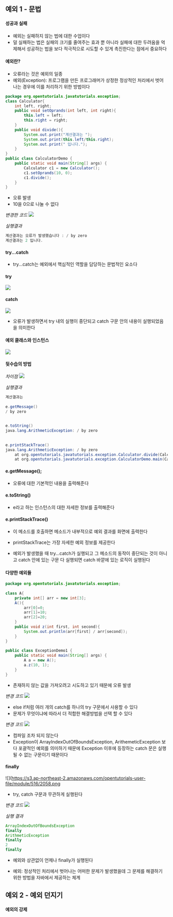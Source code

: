 ## 예외 1 - 문법

#### 성공과 실패

- 예외는 실패하지 않는 법에 대한 수업이다
- 덜 실패하는 법은 실패의 크기를 줄여주는 효과 뿐 아니라 실패에 대한 두려움을 억제해서 성공하는 법을 보다 적극적으로 시도할 수 있게 촉진한다는 점에서 중요하다

#### 예외란?

- 오류라는 것은 예외의 일종
- 예외(Exception):  프로그램을 만든 프로그래머가 상정한 정상적인 처리에서 벗어나는 경우에 이를 처리하기 위한 방법이다

```java
package org.opentutorials.javatutorials.exception;
class Calculator{
    int left, right;
    public void setOprands(int left, int right){
        this.left = left;
        this.right = right;
    }
    public void divide(){
        System.out.print("계산결과는 ");
        System.out.print(this.left/this.right);
        System.out.print(" 입니다.");
    }
} 
public class CalculatorDemo {
    public static void main(String[] args) {
        Calculator c1 = new Calculator();
        c1.setOprands(10, 0);
        c1.divide();
    }
}
```

- 오류 발생
- 10을 0으로 나눌 수 없다

*변경한 코드*
![](https://s3.ap-northeast-2.amazonaws.com/opentutorials-user-file/module/516/2053.png)

*실행결과*
```java
계산결과는 오류가 발생했습니다 : / by zero
계산결과는 2 입니다.
```

#### try...catch

- try...catch는 예외에서 핵심적인 역할을 담당하는 문법적인 요소다

#### try 

![](https://s3.ap-northeast-2.amazonaws.com/opentutorials-user-file/module/516/2050.png)

#### catch

![](https://s3.ap-northeast-2.amazonaws.com/opentutorials-user-file/module/516/2051.png)

- 오류가 발생하면서 try 내의 실행이 중단되고 catch 구문 안의 내용이 실행되었음을 의미한다

#### 예외 클래스와 인스턴스

![](https://s3.ap-northeast-2.amazonaws.com/opentutorials-user-file/module/516/2052.png)


#### 뒷수습의 방법

*차이점*
![](https://s3.ap-northeast-2.amazonaws.com/opentutorials-user-file/module/516/2054.png)

*실행결과*

```java
계산결과는 
 
e.getMessage()
/ by zero
 
 
e.toString()
java.lang.ArithmeticException: / by zero
 
 
e.printStackTrace()
java.lang.ArithmeticException: / by zero
    at org.opentutorials.javatutorials.exception.Calculator.divide(CalculatorDemo.java:11)
    at org.opentutorials.javatutorials.exception.CalculatorDemo.main(CalculatorDemo.java:25)
```

#### e.getMessage();

- 오류에 대한 기본적인 내용을 출력해준다

#### e.toString()

- e라고 하는 인스턴스의 대한 자세한 정보를 출력해준다

#### e.printStackTrace()

- 이 메소드를 호출하면 메소드가 내부적으로 예외 결과를 화면에 출력한다
- printStackTrace는 가장 자세한 예외 정보를 제공한다

- 예외가 발생했을 때 try...catch가 실행되고 그 메소드의 동작이 중단되는 것이 아니고 catch 안에 있는 구문 다 실행되면 catch 바깥에 있는 로직이 실행된다

#### 다양한 예외들

```java
package org.opentutorials.javatutorials.exception;
 
class A{
    private int[] arr = new int[3];
    A(){
        arr[0]=0;
        arr[1]=10;
        arr[2]=20;
    }
    public void z(int first, int second){
        System.out.println(arr[first] / arr[second]);
    }
}
 
public class ExceptionDemo1 {
    public static void main(String[] args) {
        A a = new A();
        a.z(10, 1);
    }
}
```

- 존재하지 않는 값을 가져오려고 시도하고 있기 때문에 오류 발생

*변경 코드*
![](https://s3.ap-northeast-2.amazonaws.com/opentutorials-user-file/module/516/2056.png)

-  else if처럼 여러 개의 catch를 하나의 try 구문에서 사용할 수 있다
- 문제가 무엇이냐에 따라서 더 적합한 해결방법을 선택 할 수 있다

*변경 코드*
![](https://s3.ap-northeast-2.amazonaws.com/opentutorials-user-file/module/516/2057.png)

- 컴파일 조차 되지 않는다
-  Exception이 ArrayIndexOutOfBoundsException, ArithemeticException 보다 포괄적인 예외를 의미하기 때문에 Exception 이후에 등장하는 catch 문은 실행될 수 없는 구문이기 때문이다

#### finally

![](https://s3.ap-northeast-2.amazonaws.com/opentutorials-user-file/module/516/2058.png

- try, catch 구문과 무관하게 실행된다

*변경 코드*
![](https://s3.ap-northeast-2.amazonaws.com/opentutorials-user-file/module/516/2060.png)

*실행 결과*
```java
ArrayIndexOutOfBoundsException
finally
ArithmeticException
finally
2
finally
```

- 예외와 상관없이 언제나 finally가 실행된다

- 예외: 정상적인 처리에서 벗어나는 어떠한 문제가 발생했을데 그 문제를 해결하기 위한 방법을 자바에서 제공하는 체계

## 예외 2 - 예외 던지기

#### 예외의 강제

